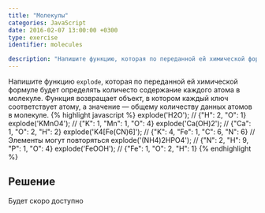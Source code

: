 ```yaml
---
title: "Молекулы"
categories: JavaScript
date: 2016-02-07 13:00:00 +0300
type: exercise
identifier: molecules

description: "Напишите функцию, которая по переданной ей химической формуле будет определять количесто содержание каждого атома в молекуле."
---
```


Напишите функцию `explode`, которая по переданной ей химической формуле будет определять количесто содержание каждого атома в молекуле. Функция возвращает объект, в котором каждый ключ соответствует атому, а значение — общему количеству данных атомов в молекуле.
{% highlight javascript %}
explode('H2O'); // {"H": 2, "O": 1}
explode('KMnO4'); // {"K": 1, "Mn": 1, "O": 4}
explode('Ca(OH)2'); // {"Ca": 1, "O": 2, "H": 2}
explode('K4[Fe(CN)6]'); // {"K": 4, "Fe": 1, "C": 6, "N": 6}
// Элементы могут повторяться
explode('(NH4)2HPO4'); // {"N": 2, "H": 9, "P": 1, "O": 4}
explode('FeOOH'); // {"Fe": 1, "O": 2, "H": 1}
{% endhighlight %}

## Решение
Будет скоро доступно